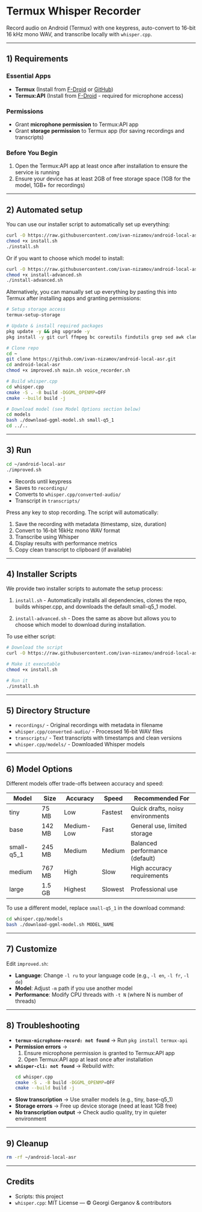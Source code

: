 # Termux Whisper Recorder

Record audio on Android (Termux) with one keypress, auto-convert to 16-bit 16 kHz mono WAV, and transcribe locally with `whisper.cpp`.

---

## 1) Requirements

### Essential Apps
* **Termux** (Install from [F-Droid](https://f-droid.org/en/packages/com.termux/) or [GitHub](https://github.com/termux/termux-app))
* **Termux:API** (Install from [F-Droid](https://f-droid.org/en/packages/com.termux.api/) - required for microphone access)

### Permissions
* Grant **microphone permission** to Termux:API app
* Grant **storage permission** to Termux app (for saving recordings and transcripts)

### Before You Begin
1. Open the Termux:API app at least once after installation to ensure the service is running
2. Ensure your device has at least 2GB of free storage space (1GB for the model, 1GB+ for recordings)

---

## 2) Automated setup

You can use our installer script to automatically set up everything:

```bash
curl -O https://raw.githubusercontent.com/ivan-nizamov/android-local-asr/main/install.sh
chmod +x install.sh
./install.sh
```

Or if you want to choose which model to install:

```bash
curl -O https://raw.githubusercontent.com/ivan-nizamov/android-local-asr/main/install-advanced.sh
chmod +x install-advanced.sh
./install-advanced.sh
```

Alternatively, you can manually set up everything by pasting this into Termux after installing apps and granting permissions:

```bash
# Setup storage access
termux-setup-storage

# Update & install required packages
pkg update -y && pkg upgrade -y
pkg install -y git curl ffmpeg bc coreutils findutils grep sed awk clang cmake make termux-api

# Clone repo
cd ~
git clone https://github.com/ivan-nizamov/android-local-asr.git
cd android-local-asr
chmod +x improved.sh main.sh voice_recorder.sh

# Build whisper.cpp
cd whisper.cpp
cmake -S . -B build -DGGML_OPENMP=OFF
cmake --build build -j

# Download model (see Model Options section below)
cd models
bash ./download-ggml-model.sh small-q5_1
cd ../..
```

---

## 3) Run

```bash
cd ~/android-local-asr
./improved.sh
```

* Records until keypress
* Saves to `recordings/`
* Converts to `whisper.cpp/converted-audio/`
* Transcript in `transcripts/`

Press any key to stop recording. The script will automatically:
1. Save the recording with metadata (timestamp, size, duration)
2. Convert to 16-bit 16kHz mono WAV format
3. Transcribe using Whisper
4. Display results with performance metrics
5. Copy clean transcript to clipboard (if available)

---

## 4) Installer Scripts

We provide two installer scripts to automate the setup process:

1. `install.sh` - Automatically installs all dependencies, clones the repo, builds whisper.cpp, and downloads the default small-q5_1 model.

2. `install-advanced.sh` - Does the same as above but allows you to choose which model to download during installation.

To use either script:
```bash
# Download the script
curl -O https://raw.githubusercontent.com/ivan-nizamov/android-local-asr/main/install.sh

# Make it executable
chmod +x install.sh

# Run it
./install.sh
```

---

## 5) Directory Structure

* `recordings/` - Original recordings with metadata in filename
* `whisper.cpp/converted-audio/` - Processed 16-bit WAV files
* `transcripts/` - Text transcripts with timestamps and clean versions
* `whisper.cpp/models/` - Downloaded Whisper models

---

## 6) Model Options

Different models offer trade-offs between accuracy and speed:

| Model | Size | Accuracy | Speed | Recommended For |
|-------|------|----------|-------|-----------------|
| tiny | 75 MB | Low | Fastest | Quick drafts, noisy environments |
| base | 142 MB | Medium-Low | Fast | General use, limited storage |
| small-q5_1 | 245 MB | Medium | Medium | Balanced performance (default) |
| medium | 767 MB | High | Slow | High accuracy requirements |
| large | 1.5 GB | Highest | Slowest | Professional use |

To use a different model, replace `small-q5_1` in the download command:
```bash
cd whisper.cpp/models
bash ./download-ggml-model.sh MODEL_NAME
```

---

## 7) Customize

Edit `improved.sh`:

* **Language**: Change `-l ru` to your language code (e.g., `-l en`, `-l fr`, `-l de`)
* **Model**: Adjust `-m` path if you use another model
* **Performance**: Modify CPU threads with `-t N` (where N is number of threads)

---

## 8) Troubleshooting

* **`termux-microphone-record: not found`** → Run `pkg install termux-api`
* **Permission errors** → 
  1. Ensure microphone permission is granted to Termux:API app
  2. Open Termux:API app at least once after installation
* **`whisper-cli: not found`** → Rebuild with:
  ```bash
  cd whisper.cpp
  cmake -S . -B build -DGGML_OPENMP=OFF
  cmake --build build -j
  ```
* **Slow transcription** → Use smaller models (e.g., tiny, base-q5_1)
* **Storage errors** → Free up device storage (need at least 1GB free)
* **No transcription output** → Check audio quality, try in quieter environment

---

## 9) Cleanup

```bash
rm -rf ~/android-local-asr
```

---

## Credits

* Scripts: this project
* `whisper.cpp`: MIT License — © Georgi Gerganov & contributors